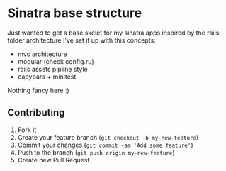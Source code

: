 # Sinatra base structure

Just wanted to get a base skelet for my sinatra apps inspired by the rails folder architecture
I've set it up with this concepts:

* mvc architecture
* modular (check config.ru)
* rails assets pipline style
* capybara + minitest


Nothing fancy here :)

## Contributing

1. Fork it
2. Create your feature branch (`git checkout -b my-new-feature`)
3. Commit your changes (`git commit -am 'Add some feature'`)
4. Push to the branch (`git push origin my-new-feature`)
5. Create new Pull Request
